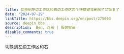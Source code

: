 ```yaml
---
title: 切换到左边工作区和右边工作这两个快捷键我删除了又恢复了
date: '2024-07-29'
linkTitle: https://bbs.deepin.org/en/post/275693
source: deepin_bbs
description:  Ben, 连长 | 服装智造 
disable_comments: true
---
```

切换到左边工作区和右
